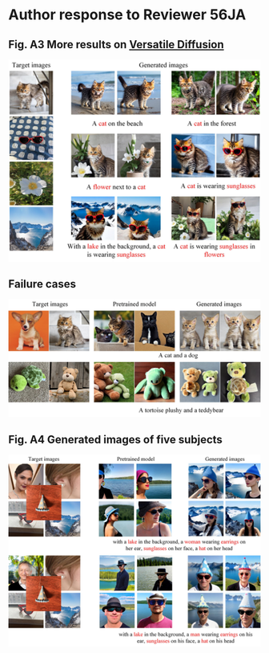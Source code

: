 # Author response to Reviewer 56JA
## Fig. A3 More results on [Versatile Diffusion](https://arxiv.org/abs/2211.08332)
![image](https://github.com/anonymouscones/anonymous/blob/main/assets/other_architecture.jpg)
## Failure cases

![image](https://github.com/anonymouscones/anonymous/blob/main/assets/failure_cases.jpg)

## Fig. A4 Generated images of five subjects

![image](https://github.com/anonymouscones/anonymous/blob/main/assets/five_subjects.jpg)
